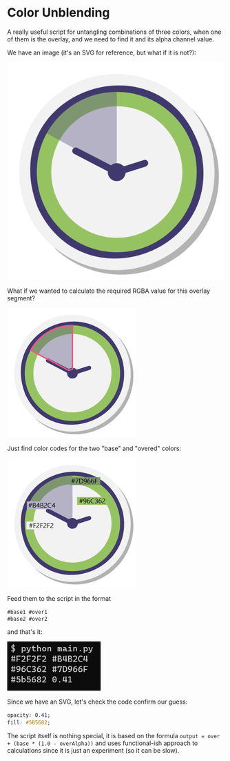 # Color Unblending

A really useful script for untangling combinations of three colors, when one of them is the overlay, and we need to find it and its alpha channel value.

We have an image (it's an SVG for reference, but what if it is not?):

![](time-span.svg)

What if we wanted to calculate the required RGBA value for this overlay segment?

![](highlighted.png)

Just find color codes for the two "base" and "overed" colors:

![](codes.png)

Feed them to the script in the format
```
#base1 #over1
#base2 #over2
```
and that's it:

![](output.png)

Since we have an SVG, let's check the code confirm our guess:
```css
opacity: 0.41;
fill: #5B5682;
```

The script itself is nothing special, it is based on the formula 
`output = over + (base * (1.0 - overAlpha))` and uses functional-ish approach to calculations since it is just an experiment (so it can be slow).
